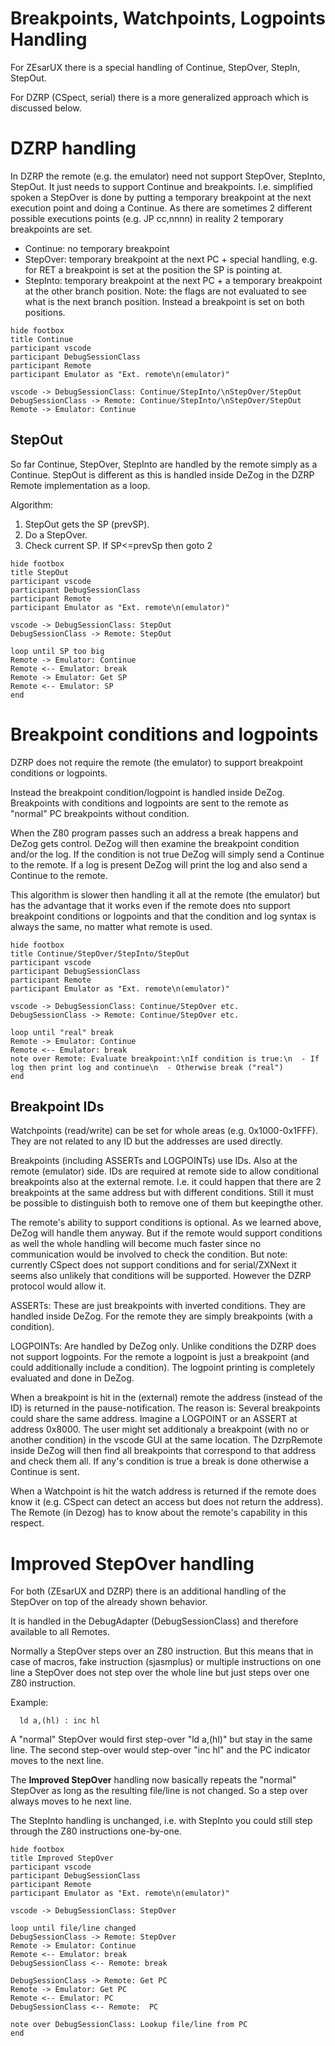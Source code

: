 # Breakpoints, Watchpoints, Logpoints Handling

For ZEsarUX there is a special handling of Continue, StepOver, StepIn, StepOut.

For DZRP (CSpect, serial) there is a more generalized approach which is discussed below.


# DZRP handling

In DZRP the remote (e.g. the emulator) need not support StepOver, StepInto, StepOut. It just needs to support Continue and breakpoints.
I.e. simplified spoken a StepOver is done by putting a temporary breakpoint at the next execution point and doing a Continue.
As there are sometimes 2 different possible executions points (e.g. JP cc,nnnn) in reality 2 temporary breakpoints are set.

- Continue: no temporary breakpoint
- StepOver: temporary breakpoint at the next PC + special handling, e.g. for RET a breakpoint is set at the position the SP is pointing at.
- StepInto: temporary breakpoint at the next PC + a temporary breakpoint at the other branch position. Note: the flags are not evaluated to see what is the next branch position. Instead a breakpoint is set on both positions.

~~~puml
hide footbox
title Continue
participant vscode
participant DebugSessionClass
participant Remote
participant Emulator as "Ext. remote\n(emulator)"

vscode -> DebugSessionClass: Continue/StepInto/\nStepOver/StepOut
DebugSessionClass -> Remote: Continue/StepInto/\nStepOver/StepOut
Remote -> Emulator: Continue
~~~


## StepOut

So far Continue, StepOver, StepInto are handled by the remote simply as a Continue.
StepOut is different as this is handled inside DeZog in the DZRP Remote implementation as a loop.

Algorithm:
1. StepOut gets the SP (prevSP).
2. Do a StepOver.
3. Check current SP. If SP<=prevSp then goto 2


~~~puml
hide footbox
title StepOut
participant vscode
participant DebugSessionClass
participant Remote
participant Emulator as "Ext. remote\n(emulator)"

vscode -> DebugSessionClass: StepOut
DebugSessionClass -> Remote: StepOut

loop until SP too big
Remote -> Emulator: Continue
Remote <-- Emulator: break
Remote -> Emulator: Get SP
Remote <-- Emulator: SP
end
~~~


# Breakpoint conditions and logpoints

DZRP does not require the remote (the emulator) to support breakpoint conditions or logpoints.

Instead the breakpoint condition/logpoint is handled inside DeZog.
Breakpoints with conditions and logpoints are sent to the remote as "normal" PC breakpoints without condition.

When the Z80 program passes such an address a break happens and DeZog gets control.
DeZog will then examine the breakpoint condition and/or the log.
If the condition is not true DeZog will simply send a Continue to the remote.
If a log is present DeZog will print the log and also send a Continue to the remote.

This algorithm is slower then handling it all at the remote (the emulator) but has the advantage that it works even if the remote does nto support breakpoint conditions or logpoints and that the condition and log syntax is always the same, no matter what remote is used.


~~~puml
hide footbox
title Continue/StepOver/StepInto/StepOut
participant vscode
participant DebugSessionClass
participant Remote
participant Emulator as "Ext. remote\n(emulator)"

vscode -> DebugSessionClass: Continue/StepOver etc.
DebugSessionClass -> Remote: Continue/StepOver etc.

loop until "real" break
Remote -> Emulator: Continue
Remote <-- Emulator: break
note over Remote: Evaluate breakpoint:\nIf condition is true:\n  - If log then print log and continue\n  - Otherwise break ("real")
end
~~~


## Breakpoint IDs

Watchpoints (read/write) can be set for whole areas (e.g. 0x1000-0x1FFF). They are not related to any ID but the addresses are used directly.

Breakpoints (including ASSERTs and LOGPOINTs) use IDs. Also at the remote (emulator) side.
IDs are required at remote side to allow conditional breakpoints also at the external remote.
I.e. it could happen that there are 2 breakpoints at the same address but with different conditions.
Still it must be possible to distinguish both to remove one of them but keepingthe other.

The remote's ability to support conditions is optional. As we learned above, DeZog will handle them anyway. But if the remote would support conditions as well the whole handling will become much faster since no communication would be involved to check the condition.
But note: currently CSpect does not support conditions and for serial/ZXNext it seems also unlikely that conditions will be supported.
However the DZRP protocol would allow it.

ASSERTs: These are just breakpoints with inverted conditions. They are handled inside DeZog. For the remote they are simply breakpoints (with a condition).

LOGPOINTs: Are handled by DeZog only. Unlike conditions the DZRP does not support logpoints. For the remote a logpoint is just a breakpoint (and could additionally include a condition). The logpoint printing is completely evaluated and done in DeZog.


When a breakpoint is hit in the (external) remote the address (instead of the ID) is returned in the pause-notification.
The reason is:
Several breakpoints could share the same address. Imagine a LOGPOINT or an ASSERT at address 0x8000. The user might set additionaly a breakpoint (with no or another condition) in the vscode GUI at the same location.
The DzrpRemote inside DeZog will then find all breakpoints that correspond to that address and check them all. If any's condition is true a break is done otherwise a Continue is sent.

When a Watchpoint is hit the watch address is returned if the remote does know it (e.g. CSpect can detect an access but does not return the address).
The Remote (in Dezog) has to know about the remote's capability in this respect.







# Improved StepOver handling

For both (ZEsarUX and DZRP) there is an additional handling of the StepOver on top of the already shown behavior.

It is handled in the DebugAdapter (DebugSessionClass) and therefore available to all Remotes.

Normally a StepOver steps over an Z80 instruction. But this means that in case of macros, fake instruction (sjasmplus) or multiple instructions on one line a StepOver does not step over the whole line but just steps over one Z80 instruction.

Example:
~~~
  ld a,(hl) : inc hl
~~~
A "normal" StepOver would first step-over "ld a,(hl)" but stay in the same line.
The second step-over would step-over "inc hl" and the PC indicator moves to the next line.

The **Improved StepOver** handling now basically repeats the "normal" StepOver as long as the resulting file/line is not changed.
So a step over always moves to he next line.

The StepInto handling is unchanged, i.e. with StepInto you could still step through the Z80 instructions one-by-one.



~~~puml
hide footbox
title Improved StepOver
participant vscode
participant DebugSessionClass
participant Remote
participant Emulator as "Ext. remote\n(emulator)"

vscode -> DebugSessionClass: StepOver

loop until file/line changed
DebugSessionClass -> Remote: StepOver
Remote -> Emulator: Continue
Remote <-- Emulator: break
DebugSessionClass <-- Remote: break

DebugSessionClass -> Remote: Get PC
Remote -> Emulator: Get PC
Remote <-- Emulator: PC
DebugSessionClass <-- Remote:  PC

note over DebugSessionClass: Lookup file/line from PC
end
~~~